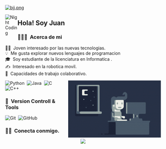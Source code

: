 

[![bjj.png](https://i.postimg.cc/1zVnRTQd/bjj.png)](https://postimg.cc/7CDYmKb1)

<img alt="Night Coding" src="./assets/Hand%20Wave.gif" width='40' align="left"/><h2 align="left">Hola! Soy Juan</h2>

<!-- ## 👋 &nbsp;-->

### 👨🏻‍💻 &nbsp;Acerca de mi

👨‍💻 &nbsp;Joven interesado por las nuevas tecnologias.\
💡 &nbsp;Me gusta explorar nuevos lenguajes de programacion\
🎓 &nbsp;Soy estudiante de la licenciatura en Informatica .\
✍️ &nbsp;Interesado en la robotica movil.\
💬 &nbsp;Capacidades de trabajo colaborativo.


<img alt="Night Coding" src="https://raw.githubusercontent.com/AVS1508/AVS1508/master/assets/Night-Coding.gif" align="right"/>


![Python](https://img.shields.io/badge/python-3670A0?style=for-the-badge&logo=python&logoColor=ffdd54)&nbsp;
![Java](https://img.shields.io/badge/java-%23ED8B00.svg?style=for-the-badge&logo=java&logoColor=white)&nbsp;
![C](https://img.shields.io/badge/c-%2300599C.svg?style=for-the-badge&logo=c&logoColor=white)&nbsp;
![C++](https://img.shields.io/badge/c++-%2300599C.svg?style=for-the-badge&logo=c%2B%2B&logoColor=white)&nbsp;


### 🧰 &nbsp;Version Controll & Tools 

![Git](https://img.shields.io/badge/git-%23F05033.svg?style=for-the-badge&logo=git&logoColor=white)&nbsp;
![GitHub](https://img.shields.io/badge/github-%23121011.svg?style=for-the-badge&logo=github&logoColor=white)&nbsp;


### 🤝🏻 &nbsp;Conecta conmigo.

<p align="center">
<a href="https://web.facebook.com/BJbautista.99"><img src="https://img.shields.io/badge/-JuanBautista-1877F2?style=flat&logo=Facebook&logoColor=white"/></a>

